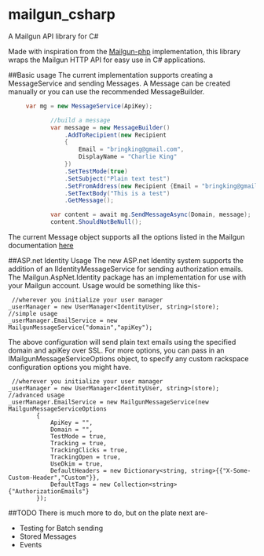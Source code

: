 mailgun_csharp
==============

A Mailgun API library for C#

Made with inspiration from the [Mailgun-php](https://github.com/mailgun/mailgun-php) implementation, this library wraps the
Mailgun HTTP API for easy use in C# applications. 

##Basic usage
The current implementation supports creating a MessageService and sending Messages. A Message can be created manually or 
you can use the recommended MessageBuilder.
```csharp
     var mg = new MessageService(ApiKey);

            //build a message
            var message = new MessageBuilder()
                .AddToRecipient(new Recipient
                {
                    Email = "bringking@gmail.com",
                    DisplayName = "Charlie King"
                })
                .SetTestMode(true)
                .SetSubject("Plain text test")
                .SetFromAddress(new Recipient {Email = "bringking@gmail.com", DisplayName = "Mailgun C#"})
                .SetTextBody("This is a test")
                .GetMessage();

            var content = await mg.SendMessageAsync(Domain, message);
            content.ShouldNotBeNull();
```          
The current Message object supports all the options listed in the Mailgun documentation [here](http://documentation.mailgun.com/api-sending.html#sending)

##ASP.net Identity Usage
The new ASP.net Identity system supports the addition of an IIdentityMessageService for sending authorization emails. The Mailgun.AspNet.Identity package has an implementation for use with your Mailgun account. Usage would be something like this-

     //wherever you initialize your user manager
    _userManager = new UserManager<IdentityUser, string>(store);
    //simple usage
    _userManager.EmailService = new MailgunMessageService("domain","apiKey");
    
The above configuration will send plain text emails using the specified domain and apiKey over SSL. For more options, you can pass in an IMailgunMessageServiceOptions object, to specify any custom rackspace configuration options you might have.

     //wherever you initialize your user manager
    _userManager = new UserManager<IdentityUser, string>(store);
    //advanced usage
    _userManager.EmailService = new MailgunMessageService(new MailgunMessageServiceOptions
            {
                ApiKey = "",
                Domain = "",
                TestMode = true,
                Tracking = true,
                TrackingClicks = true,
                TrackingOpen = true,
                UseDkim = true,
                DefaultHeaders = new Dictionary<string, string>{{"X-Some-Custom-Header","Custom"}},
                DefaultTags = new Collection<string>{"AuthorizationEmails"}
            });
     

##TODO
There is much more to do, but on the plate next are-

* Testing for Batch sending
* Stored Messages
* Events
